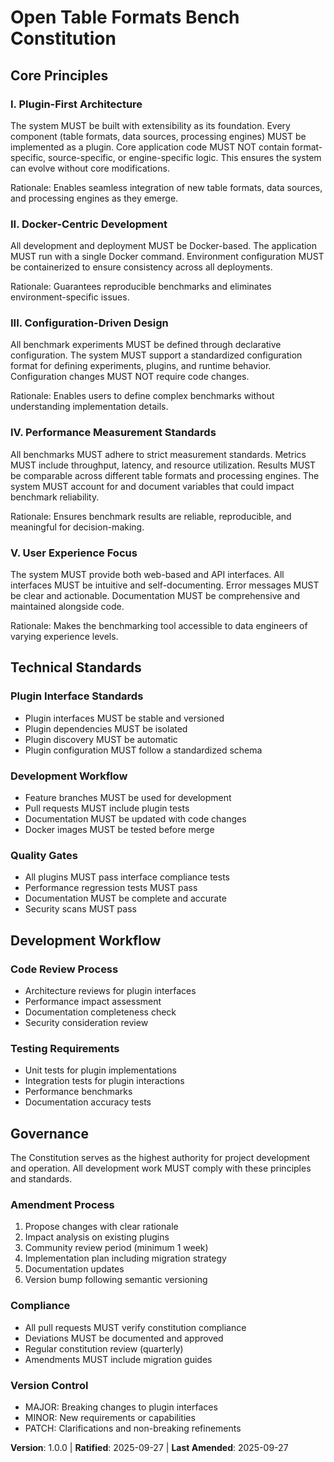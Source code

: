 <!--
SYNC IMPACT REPORT
Version: None → 1.0.0 (Initial Release)
Modified Principles:
- All principles newly created
Added Sections:
- Core Principles
- Technical Standards
- Development Workflow
- Governance
Templates Requiring Updates:
✅ .specify/templates/plan-template.md
✅ .specify/templates/spec-template.md
✅ .specify/templates/tasks-template.md
✅ README.md
Follow-up TODOs:
- None
-->

# Open Table Formats Bench Constitution

## Core Principles

### I. Plugin-First Architecture
The system MUST be built with extensibility as its foundation. Every component (table formats, data sources, processing engines) MUST be implemented as a plugin. Core application code MUST NOT contain format-specific, source-specific, or engine-specific logic. This ensures the system can evolve without core modifications.

Rationale: Enables seamless integration of new table formats, data sources, and processing engines as they emerge.

### II. Docker-Centric Development
All development and deployment MUST be Docker-based. The application MUST run with a single Docker command. Environment configuration MUST be containerized to ensure consistency across all deployments.

Rationale: Guarantees reproducible benchmarks and eliminates environment-specific issues.

### III. Configuration-Driven Design
All benchmark experiments MUST be defined through declarative configuration. The system MUST support a standardized configuration format for defining experiments, plugins, and runtime behavior. Configuration changes MUST NOT require code changes.

Rationale: Enables users to define complex benchmarks without understanding implementation details.

### IV. Performance Measurement Standards
All benchmarks MUST adhere to strict measurement standards. Metrics MUST include throughput, latency, and resource utilization. Results MUST be comparable across different table formats and processing engines. The system MUST account for and document variables that could impact benchmark reliability.

Rationale: Ensures benchmark results are reliable, reproducible, and meaningful for decision-making.

### V. User Experience Focus
The system MUST provide both web-based and API interfaces. All interfaces MUST be intuitive and self-documenting. Error messages MUST be clear and actionable. Documentation MUST be comprehensive and maintained alongside code.

Rationale: Makes the benchmarking tool accessible to data engineers of varying experience levels.

## Technical Standards

### Plugin Interface Standards
- Plugin interfaces MUST be stable and versioned
- Plugin dependencies MUST be isolated
- Plugin discovery MUST be automatic
- Plugin configuration MUST follow a standardized schema

### Development Workflow
- Feature branches MUST be used for development
- Pull requests MUST include plugin tests
- Documentation MUST be updated with code changes
- Docker images MUST be tested before merge

### Quality Gates
- All plugins MUST pass interface compliance tests
- Performance regression tests MUST pass
- Documentation MUST be complete and accurate
- Security scans MUST pass

## Development Workflow

### Code Review Process
- Architecture reviews for plugin interfaces
- Performance impact assessment
- Documentation completeness check
- Security consideration review

### Testing Requirements
- Unit tests for plugin implementations
- Integration tests for plugin interactions
- Performance benchmarks
- Documentation accuracy tests

## Governance

The Constitution serves as the highest authority for project development and operation. All development work MUST comply with these principles and standards.

### Amendment Process
1. Propose changes with clear rationale
2. Impact analysis on existing plugins
3. Community review period (minimum 1 week)
4. Implementation plan including migration strategy
5. Documentation updates
6. Version bump following semantic versioning

### Compliance
- All pull requests MUST verify constitution compliance
- Deviations MUST be documented and approved
- Regular constitution review (quarterly)
- Amendments MUST include migration guides

### Version Control
- MAJOR: Breaking changes to plugin interfaces
- MINOR: New requirements or capabilities
- PATCH: Clarifications and non-breaking refinements

**Version**: 1.0.0 | **Ratified**: 2025-09-27 | **Last Amended**: 2025-09-27